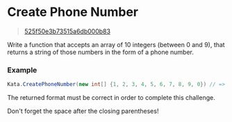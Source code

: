 # Create Phone Number
> [525f50e3b73515a6db000b83](https://www.codewars.com/kata/525f50e3b73515a6db000b83)

Write a function that accepts an array of 10 integers (between 0 and 9), that returns a string of those numbers in the form of a phone number.

### Example

```csharp
Kata.CreatePhoneNumber(new int[] {1, 2, 3, 4, 5, 6, 7, 8, 9, 0}) // => returns \"(123) 456-7890\"
```

The returned format must be correct in order to complete this challenge.

Don't forget the space after the closing parentheses!
